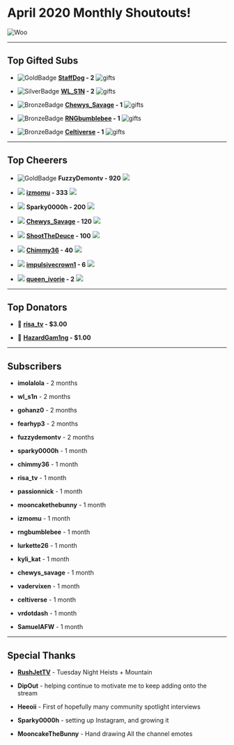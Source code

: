# April 2020 Monthly Shoutouts!

![Woo](https://tenor.com/view/cheering-minions-despicable-me-gif-3457155.gif)

---
## Top Gifted Subs
- ![GoldBadge](https://static.twitchcdn.net/assets/GiftBadge-Gold_36-95a1d905aec717abc9b3.png) **[StaffDog](https://twitch.tv/StaffDog) - 2** ![gifts](https://static-cdn.jtvnw.net/badges/v1/f1d8486f-eb2e-4553-b44f-4d614617afc1/2)

- ![SilverBadge](https://static.twitchcdn.net/assets/GiftBadge-Silver_36-3c828b0fbe79e3caa087.png) **[WL_S1N](https://www.twitch.tv/wl_s1n) - 2** ![gifts](https://static-cdn.jtvnw.net/badges/v1/f1d8486f-eb2e-4553-b44f-4d614617afc1/2)

- ![BronzeBadge](https://static.twitchcdn.net/assets/GiftBadge-Bronze_36-cb90a834abc7154e39f8.png) **[Chewys_Savage](https://www.twitch.tv/Chewys_Savage) - 1** ![gifts](https://static-cdn.jtvnw.net/badges/v1/f1d8486f-eb2e-4553-b44f-4d614617afc1/2)

- ![BronzeBadge](https://static.twitchcdn.net/assets/GiftBadge-Bronze_36-cb90a834abc7154e39f8.png) **[RNGbumblebee](https://www.twitch.tv/RNGbumblebee) - 1** ![gifts](https://static-cdn.jtvnw.net/badges/v1/f1d8486f-eb2e-4553-b44f-4d614617afc1/2)

- ![BronzeBadge](https://static.twitchcdn.net/assets/GiftBadge-Bronze_36-cb90a834abc7154e39f8.png) **[Celtiverse](https://www.twitch.tv/Celtiverse) - 1** ![gifts](https://static-cdn.jtvnw.net/badges/v1/f1d8486f-eb2e-4553-b44f-4d614617afc1/2)


---
## Top Cheerers

- ![GoldBadge](https://static.twitchcdn.net/assets/BitsBadge-Gold_36-e5df272f17fd541e5acd.png) **FuzzyDemontv - 920** ![](https://d3aqoihi2n8ty8.cloudfront.net/actions/cheer/dark/static/100/1.png)

- ![](https://static.twitchcdn.net/assets/BitsBadge-Silver_36-94263c8fe35b34920793.png) **[izmomu](https://www.twitch.tv/izmomu) - 333** ![](https://d3aqoihi2n8ty8.cloudfront.net/actions/cheer/dark/static/100/1.png)

- ![](https://static.twitchcdn.net/assets/BitsBadge-Bronze_36-dd20e3851c5a5fff5a39.png) **Sparky0000h - 200** ![](https://d3aqoihi2n8ty8.cloudfront.net/actions/cheer/dark/static/100/1.png)

- ![](https://d3aqoihi2n8ty8.cloudfront.net/actions/cheer/dark/static/100/1.png) **[Chewys_Savage](https://www.twitch.tv/Chewys_Savage) - 120** ![](https://d3aqoihi2n8ty8.cloudfront.net/actions/cheer/dark/static/100/1.png)

- ![](https://d3aqoihi2n8ty8.cloudfront.net/actions/cheer/dark/static/100/1.png) **[ShootTheDeuce](https://www.twitch.tv/ShootTheDeuce) - 100** ![](https://d3aqoihi2n8ty8.cloudfront.net/actions/cheer/dark/static/100/1.png)

- ![](https://d3aqoihi2n8ty8.cloudfront.net/actions/cheer/dark/static/100/1.png) **[Chimmy36](https://www.twitch.tv/chimmy36) - 40** ![](https://d3aqoihi2n8ty8.cloudfront.net/actions/cheer/dark/static/100/1.png)

- ![](https://d3aqoihi2n8ty8.cloudfront.net/actions/cheer/dark/static/100/1.png) **[impulsivecrown1](https://www.twitch.tv/impulsivecrown1) - 6** ![](https://d3aqoihi2n8ty8.cloudfront.net/actions/cheer/dark/static/100/1.png)

- ![](https://d3aqoihi2n8ty8.cloudfront.net/actions/cheer/dark/static/100/1.png) **[queen_ivorie](https://www.twitch.tv/queen_ivorie) - 2** ![](https://d3aqoihi2n8ty8.cloudfront.net/actions/cheer/dark/static/100/1.png)


---
## Top Donators

- 💸 **[risa_tv](https://www.twitch.tv/risa_tv) - $3.00**

- 💸 **[HazardGam1ng](https://www.twitch.tv/HazardGam1ng) - $1.00**

---
## Subscribers

- **imolalola** - 2 months

- **wl_s1n** - 2 months

- **gohanz0** - 2 months

- **fearhyp3** - 2 months

- **fuzzydemontv** - 2 months

- **sparky0000h** - 1 month

- **chimmy36** - 1 month

- **risa_tv** - 1 month

- **passionnick** - 1 month

- **mooncakethebunny** - 1 month

- **izmomu** - 1 month

- **rngbumblebee** - 1 month

- **lurkette26** - 1 month

- **kyli_kat** - 1 month

- **chewys_savage** - 1 month

- **vadervixen** - 1 month

- **celtiverse** - 1 month

- **vrdotdash** - 1 month

- **SamuelAFW** - 1 month
---
## Special Thanks

- **[RushJetTV](https://www.twitch.tv/rushjettv)** - Tuesday Night Heists + Mountain

- **DipOut** - helping continue to motivate me to keep adding onto the stream

- **Heeoii** - First of hopefully many community spotlight interviews

- **Sparky0000h** - setting up Instagram, and growing it

- **MooncakeTheBunny** - Hand drawing All the channel emotes
